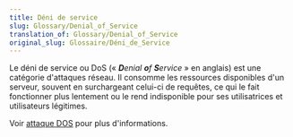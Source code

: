 ```yaml
---
title: Déni de service
slug: Glossary/Denial_of_Service
translation_of: Glossary/Denial_of_Service
original_slug: Glossaire/Déni_de_Service
---
```


Le déni de service ou DoS («&nbsp;<i lang="en">**D**enial **o**f **S**ervice</i>&nbsp;» en anglais) est une catégorie d'attaques réseau. Il consomme les ressources disponibles d'un serveur, souvent en surchargeant celui-ci de requêtes, ce qui le fait fonctionner plus lentement ou le rend indisponible pour ses utilisatrices et utilisateurs légitimes.

Voir [attaque DOS](/fr/docs/Glossary/DOS_attack) pour plus d'informations.

